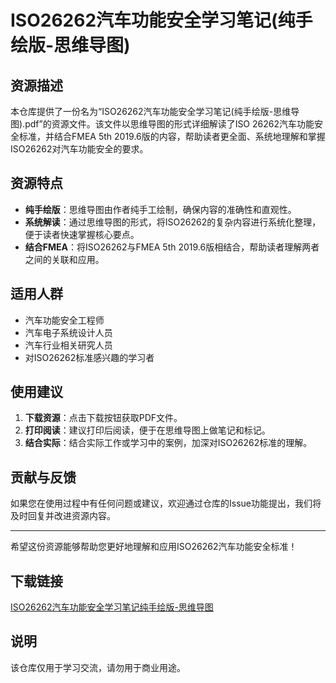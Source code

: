 # ISO26262汽车功能安全学习笔记(纯手绘版-思维导图)

## 资源描述

本仓库提供了一份名为“ISO26262汽车功能安全学习笔记(纯手绘版-思维导图).pdf”的资源文件。该文件以思维导图的形式详细解读了ISO 26262汽车功能安全标准，并结合FMEA 5th 2019.6版的内容，帮助读者更全面、系统地理解和掌握ISO26262对汽车功能安全的要求。

## 资源特点

- **纯手绘版**：思维导图由作者纯手工绘制，确保内容的准确性和直观性。
- **系统解读**：通过思维导图的形式，将ISO26262的复杂内容进行系统化整理，便于读者快速掌握核心要点。
- **结合FMEA**：将ISO26262与FMEA 5th 2019.6版相结合，帮助读者理解两者之间的关联和应用。

## 适用人群

- 汽车功能安全工程师
- 汽车电子系统设计人员
- 汽车行业相关研究人员
- 对ISO26262标准感兴趣的学习者

## 使用建议

1. **下载资源**：点击下载按钮获取PDF文件。
2. **打印阅读**：建议打印后阅读，便于在思维导图上做笔记和标记。
3. **结合实际**：结合实际工作或学习中的案例，加深对ISO26262标准的理解。

## 贡献与反馈

如果您在使用过程中有任何问题或建议，欢迎通过仓库的Issue功能提出，我们将及时回复并改进资源内容。

---

希望这份资源能够帮助您更好地理解和应用ISO26262汽车功能安全标准！

## 下载链接
[ISO26262汽车功能安全学习笔记纯手绘版-思维导图](https://pan.quark.cn/s/59b1920b91b4)

## 说明

该仓库仅用于学习交流，请勿用于商业用途。
